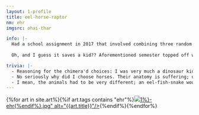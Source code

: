 ```yaml
---
layout: 1-profile
title: eel-horse-raptor
nm: ehr
imgsrc: ohai-thar

info: |-
  Had a school assignment in 2017 that involved combining three random animals; I choose a moray eel, a horse, and a velociraptor. This thing happened, and got drawn throughout the semester (and sometimes elsewhere). Wouldn't be surprised if it broke out of the same amalgamation factory as [Zero](zero).
  
  Oh, and I guess it saves a kid?? Aforementioned semester topped off with a four-page comic, in which the kid-saving happened. I had no memory of any of that lore until revisiting the files for the sake of this site, so uh, weigh that with however much salt seems appropriate.

trivia: |-
  - Reasoning for the chimera'd choices: I was very much a dinosaur kid and velociraptors have [badass claws](https://www.livescience.com/17485-velociraptors-killer-claws.html) + I'd taken a marine biology class over a previous semester and the animal I chose to spotlight in my final was the moray eel (<span style="display:inline-block;"><3</span>, [luv them](https://en.wikipedia.org/wiki/Pharyngeal_jaw)) + hor?ses???? for some reason????????
  - No seriously why did I choose horses. Their anatomy is suffering; did I *want* to suffer(/challenge myself)?? I might have a reason in my class notebook but to memory it is a mystery.
  - I mean, the animals had to be very different; an eel-fish-snake wouldn't have been allowed. But *horses???*
---
```

<div id="gallery">{%for art in site.art%}{%if art.tags contains "ehr"%}<a href="{%include url.html%}{{art.url}}"><img src="{%include url.html%}/assets/img/art/{{art.date|date:"%F"}}-tn{%if art.tags.size>1%}-ehr{%endif%}.jpg" alt="{{art.title}}"/></a>{%endif%}{%endfor%}</div>